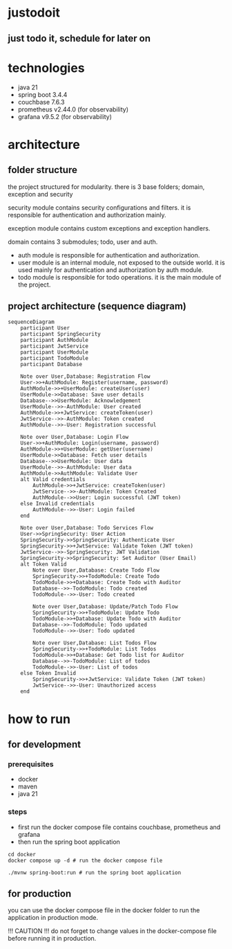 # justodoit
## just todo it, schedule for later on

# technologies

- java 21
- spring boot 3.4.4
- couchbase 7.6.3
- prometheus v2.44.0 (for observability)
- grafana v9.5.2 (for observability)

# architecture

## folder structure
the project structured for modularity. there is 3 base folders; domain, exception and security

security module contains security configurations and filters. it is responsible for authentication and authorization mainly.

exception module contains custom exceptions and exception handlers.

domain contains 3 submodules; todo, user and auth.
- auth module is responsible for authentication and authorization.
- user module is an internal module, not exposed to the outside world. it is used mainly for authentication and authorization by auth module.
- todo module is responsible for todo operations. it is the main module of the project.

## project architecture (sequence diagram)

```mermaid
sequenceDiagram
    participant User
    participant SpringSecurity
    participant AuthModule
    participant JwtService
    participant UserModule
    participant TodoModule
    participant Database

    Note over User,Database: Registration Flow
    User->>+AuthModule: Register(username, password)
    AuthModule->>+UserModule: createUser(user)
    UserModule->>Database: Save user details
    Database-->>UserModule: Acknowledgement
    UserModule-->>-AuthModule: User created
    AuthModule->>+JwtService: createToken(user)
    JwtService-->>-AuthModule: Token created
    AuthModule-->>-User: Registration successful

    Note over User,Database: Login Flow
    User->>+AuthModule: Login(username, password)
    AuthModule->>+UserModule: getUser(username)
    UserModule->>Database: Fetch user details
    Database-->>UserModule: User data
    UserModule-->>-AuthModule: User data
    AuthModule->>AuthModule: Validate User
    alt Valid credentials
        AuthModule->>+JwtService: createToken(user)
        JwtService-->>-AuthModule: Token Created
        AuthModule-->>User: Login successful (JWT token)
    else Invalid credentials
        AuthModule-->>-User: Login failed
    end

    Note over User,Database: Todo Services Flow
    User->>SpringSecurity: User Action
    SpringSecurity->>SpringSecurity: Authenticate User
    SpringSecurity->>+JwtService: Validate Token (JWT token)
    JwtService-->>-SpringSecurity: JWT Validation
    SpringSecurity->>SpringSecurity: Set Auditor (User Email)
    alt Token Valid
        Note over User,Database: Create Todo Flow
        SpringSecurity->>+TodoModule: Create Todo
        TodoModule->>+Database: Create Todo with Auditor
        Database-->>-TodoModule: Todo created
        TodoModule-->>-User: Todo created

        Note over User,Database: Update/Patch Todo Flow
        SpringSecurity->>+TodoModule: Update Todo
        TodoModule->>+Database: Update Todo with Auditor
        Database-->>-TodoModule: Todo updated
        TodoModule-->>-User: Todo updated

        Note over User,Database: List Todos Flow
        SpringSecurity->>+TodoModule: List Todos
        TodoModule->>+Database: Get Todo list for Auditor
        Database-->>-TodoModule: List of todos
        TodoModule-->>-User: List of todos
    else Token Invalid
        SpringSecurity->>+JwtService: Validate Token (JWT token)
        JwtService-->>-User: Unauthorized access
    end
```

# how to run

## for development

### prerequisites

- docker
- maven
- java 21

### steps

- first run the docker compose file contains couchbase, prometheus and grafana
- then run the spring boot application

```shell
cd docker
docker compose up -d # run the docker compose file
```

```shell
./mvnw spring-boot:run # run the spring boot application
```

## for production

you can use the docker compose file in the docker folder to run the application in production mode.

!!! CAUTION !!! do not forget to change values in the docker-compose file before running it in production.
